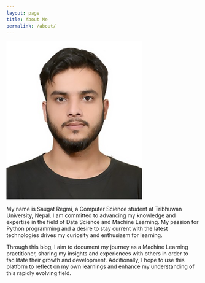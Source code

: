 ```yaml
---
layout: page
title: About Me
permalink: /about/
---
```


![images](https://github.com/regmi-saugat/saugat.ai/blob/master/images/01_saugat.png?raw=true)

My name is Saugat Regmi, a Computer Science student at Tribhuwan University, Nepal. I am committed to advancing my knowledge and expertise in the field of Data Science and Machine Learning. My passion for Python programming and a desire to stay current with the latest technologies drives my curiosity and enthusiasm for learning.

 Through this blog, I aim to document my journey as a Machine Learning practitioner, sharing my insights and experiences with others in order to facilitate their growth and development. Additionally, I hope to use this platform to reflect on my own learnings and enhance my understanding of this rapidly evolving field.
